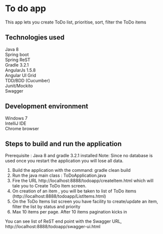 # To do app

This app lets you create ToDo list, prioritise, sort, filter the ToDo items

## Technologies used

Java 8  
Spring boot  
Spring ReST  
Gradle 3.2.1  
AngularJs 1.5.8  
Angular UI Grid  
TDD/BDD (Cucumber)  
Junit/Mockito  
Swagger  

## Development environment

Windows 7  
IntelliJ IDE  
Chrome browser  

## Steps to build and run the application

Prerequisite : Java 8 and gradle 3.2.1 installed
Note: Since no database is used once you restart the application you will lose all data.

1) Build the application with the command: gradle clean build
2) Run the java main class : ToDoApplication.java
3) Fire the URL http://localhost:8888/todoapp/createItem.html which will tale you to Create ToDo Item screen.
4) On creation of an item , you will be taken to list of ToDo items (http://localhost:8888/todoapp/ListItems.html)
5) On the ToDo Items list screen you have facility to create/update an item, filter the list by status and priority
6) Max 10 items per page. After 10 items pagination kicks in  

You can see list of ReST end point with the Swagger URL, http://localhost:8888/todoapp/swagger-ui.html
